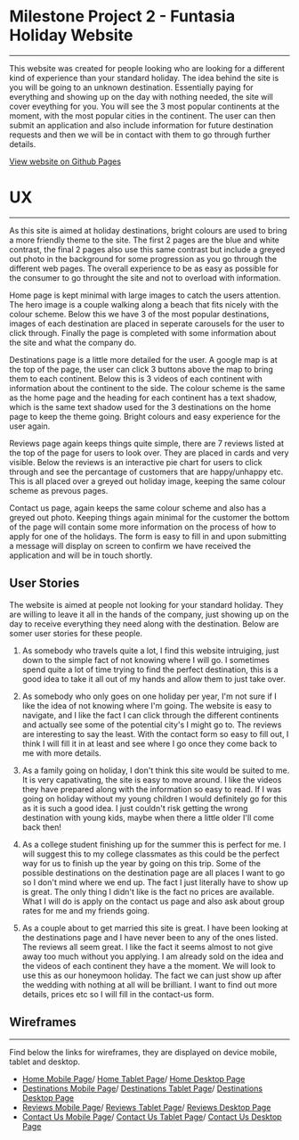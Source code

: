 # Milestone Project 2 - Funtasia Holiday Website 
---
This website was created for people looking who are looking for a different kind of experience than your standard holiday. The idea behind the site is you will be going to an unknown destination. Essentially paying for everything and showing up on the day with nothing needed, the site will cover eveything for you. You will see the 3 most popular continents at the moment, with the most popular cities in the continent. The user can then submit an application and also include information for future destination requests and then we will be in contact with them to go through further details.

[View website on Github Pages](https://liamd88.github.io/holiday-website-milestone-2/)

# UX
---
As this site is aimed at holiday destinations, bright colours are used to bring a more friendly theme to the site. The first 2 pages are the blue and white contrast, the final 2 pages also use this same contrast but include a greyed out photo in the background for some progression as you go through the different web pages. The overall experience to be as easy as possible for the consumer to go throught the site and not to overload with information.

Home page is kept minimal with large images to catch the users attention. The hero image is a couple walking along a beach that fits nicely with the colour scheme. Below this we have 3 of the most popular destinations, images of each destination are placed in seperate carousels for the user to click through. Finally the page is completed with some information about the site and what the company do.

Destinations page is a little more detailed for the user. A google map is at the top of the page, the user can click 3 buttons above the map to bring them to each continent. Below this is 3 videos of each continent with information about the continent to the side. The colour scheme is the same as the home page and the heading for each continent has a text shadow, which is the same text shadow used for the 3 destinations on the home page to keep the theme going. Bright colours and easy experience for the user again.

Reviews page again keeps things quite simple, there are 7 reviews listed at the top of the page for users to look over. They are placed in cards and very visible. Below the reviews is an interactive pie chart for users to click through and see the percantage of customers that are happy/unhappy etc. This is all placed over a greyed out holiday image, keeping the same colour scheme as prevous pages.

Contact us page, again keeps the same colour scheme and also has a greyed out photo. Keeping things again minimal for the customer the bottom of the page will contain some more information on the process of how to apply for one of the holidays. The form is easy to fill in and upon submitting a message will display on screen to confirm we have received the application and will be in touch shortly.

## User Stories

The website is aimed at people not looking for your standard holiday. They are willing to leave it all in the hands of the company, just showing up on the day to receive everything they need along with the destination. Below are somer user stories for these people.

1. As somebody who travels quite a lot, I find this website intruiging, just down to the simple fact of not knowing where I will go. I sometimes spend quite a lot of time trying to find the perfect destination, this is a good idea to take it all out of my hands and allow them to just take over.

2. As somebody who only goes on one holiday per year, I'm not sure if I like the idea of not knowing where I'm going. The website is easy to navigate, and I like the fact I can click through the different continents and actually see some of the potential city's I might go to. The reviews are interesting to say the least. With the contact form so easy to fill out, I think I will fill it in at least and see where I go once they come back to me with more details. 

3. As a family going on holiday, I don't think this site would be suited to me. It is very capativating, the site is easy to move around. I like the videos they have prepared along with the information so easy to read. If I was going on holiday without my young children I would definitely go for this as it is such a good idea. I just couldn't risk getting the wrong destination with young kids, maybe when there a little older I'll come back then!

4. As a college student finishing up for the summer this is perfect for me. I will suggest this to my college classmates as this could be the perfect way for us to finish up the year by going on this trip. Some of the possible destinations on the destination page are all places I want to go so I don't mind where we end up. The fact I just literally have to show up is great. The only thing I didn't like is the fact no prices are available. What I will do is apply on the contact us page and also ask about group rates for me and my friends going.

5. As a couple about to get married this site is great. I have been looking at the destinations page and I have never been to any of the ones listed. The reviews all seem great. I like the fact it seems almost to not give away too much without you applying. I am already sold on the idea and the videos of each continent they have a the moment. We will look to use this as our honeymoon holiday. The fact we can just show up after the wedding with nothing at all will be brilliant. I want to find out more details, prices etc so I will fill in the contact-us form.

## Wireframes
---
Find below the links for wireframes, they are displayed on device mobile, tablet and desktop.

* [Home Mobile Page](https://raw.githubusercontent.com/LiamD88/holiday-website-milestone-2/tree/master/assets/images/home-page-mobile.png)/ 
[Home Tablet Page](https://raw.githubusercontent.com/LiamD88/holiday-website-milestone-2/tree/master/assets/images/home-page-ipad.png)/
[Home Desktop Page](https://raw.githubusercontent.com/LiamD88/holiday-website-milestone-2/tree/master/assets/images/home-page-desktop.png)
* [Destinations Mobile Page](https://raw.githubusercontent.com/LiamD88/holiday-website-milestone-2/tree/master/assets/images/destinations-page-mobile.png)/
[Destinations Tablet Page](https://raw.githubusercontent.com/LiamD88/holiday-website-milestone-2/tree/master/assets/images/destinations-page-ipad.png)/
[Destinations Desktop Page](https://raw.githubusercontent.com/LiamD88/holiday-website-milestone-2/tree/master/assets/images/destinations-page-desktop.png)
* [Reviews Mobile Page](https://raw.githubusercontent.com/LiamD88/holiday-website-milestone-2/tree/master/assets/images/reviews-page-mobile.png)/
[Reviews Tablet Page](https://raw.githubusercontent.com/LiamD88/holiday-website-milestone-2/tree/master/assets/images/reviews-page-ipad.png)/
[Reviews Desktop Page](https://raw.githubusercontent.com/LiamD88/holiday-website-milestone-2/tree/master/assets/images/reviews-page-desktop.png)
* [Contact Us Mobile Page](https://raw.githubusercontent.com/LiamD88/holiday-website-milestone-2/tree/master/assets/images/contact-us-mobile.png)/
[Contact Us Tablet Page](https://raw.githubusercontent.com/LiamD88/holiday-website-milestone-2/tree/master/assets/images/contact-us-ipad.png)/
[Contact Us Desktop Page](https://github.com/LiamD88/holiday-website-milestone-2/blob/master/assets/images/contact-us-desktop.png)

